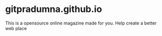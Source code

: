 # gitpradumna.github.io
This is a opensource online magazine made for you.
Help create a better web place
